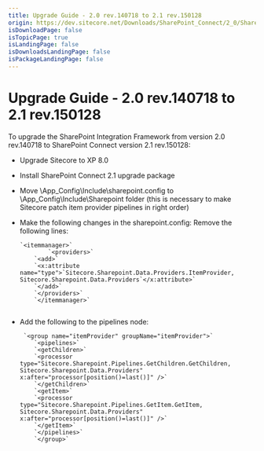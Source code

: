 ```yaml
---
title: Upgrade Guide - 2.0 rev.140718 to 2.1 rev.150128
origin: https://dev.sitecore.net/Downloads/SharePoint_Connect/2_0/SharePoint_Connect_2_1/Upgrade_Guide
isDownloadPage: false
isTopicPage: true
isLandingPage: false
isDownloadsLandingPage: false
isPackageLandingPage: false
---
```


# Upgrade Guide - 2.0 rev.140718 to 2.1 rev.150128

To upgrade the SharePoint Integration Framework from version 2.0 rev.140718 to SharePoint Connect version 2.1 rev.150128:

-   Upgrade Sitecore to XP 8.0
-   Install SharePoint Connect 2.1 upgrade package
-   Move \App_Config\Include\sharepoint.config to \App_Config\Include\Sharepoint folder (this is necessary to make Sitecore patch item provider pipelines in right order)
-   Make the following changes in the sharepoint.config: Remove the following lines:  
      
    ```
    `<itemmanager>`  
         	`<providers>`  
        `<add>`  
        `<x:attribute name="type">`Sitecore.Sharepoint.Data.Providers.ItemProvider, Sitecore.Sharepoint.Data.Providers`</x:attribute>`  
        `</add>`  
        `</providers>`  
        `</itemmanager>`
        
    ```
-   Add the following to the pipelines node:  
      
    ```
     `<group name="itemProvider" groupName="itemProvider">`  
        `<pipelines>`  
        `<getChildren>`  
        `<processor type="Sitecore.Sharepoint.Pipelines.GetChildren.GetChildren, Sitecore.Sharepoint.Data.Providers" x:after="processor[position()=last()]" />`  
        `</getChildren>`  
        `<getItem>`  
        `<processor type="Sitecore.Sharepoint.Pipelines.GetItem.GetItem, Sitecore.Sharepoint.Data.Providers" x:after="processor[position()=last()]" />`  
        `</getItem>`  
        `</pipelines>`  
        `</group>` 
        
    ```